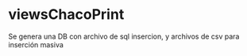 # viewsChacoPrint
Se genera una DB con archivo de sql insercion, y archivos de csv para inserción masiva 
